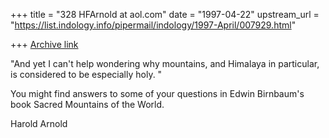 +++
title = "328 HFArnold at aol.com"
date = "1997-04-22"
upstream_url = "https://list.indology.info/pipermail/indology/1997-April/007929.html"

+++
[Archive link](https://list.indology.info/pipermail/indology/1997-April/007929.html)

"And yet I can't help wondering why mountains, and Himalaya in 
     particular, is considered to be especially holy. "

You might find answers to some of your questions in Edwin Birnbaum's book
Sacred Mountains of the World.

Harold Arnold




